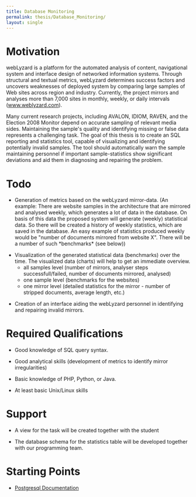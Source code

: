 ```yaml
---
title: Database Monitoring
permalink: thesis/Database_Monitoring/
layout: single
---
```


Motivation
==========

webLyzard is a platform for the automated analysis of content,
navigational system and interface design of networked information
systems. Through structural and textual metrics, webLyzard determines
success factors and uncovers weaknesses of deployed system by comparing
large samples of Web sites across region and industry. Currently, the
project mirrors and analyses more than 7,000 sites in monthly, weekly,
or daily intervals (www.weblyzard.com).

Many current research projects, including AVALON, IDIOM, RAVEN, and the
Election 2008 Monitor depend on accurate sampling of relevant media
sides. Maintaining the sample's quality and identifying missing or false
data represents a challenging task. The goal of this thesis is to create
an SQL reporting and statistics tool, capable of visualizing and
identifying potentially invalid samples. The tool should automatically
warn the sample maintaining personnel if important sample-statistics
show significant deviations and aid them in diagnosing and repairing the
problem.

Todo
====

-   Generation of metrics based on the webLyzard mirror-data. (An
    example: There are website samples in the architecture that are
    mirrored and analysed weekly, which generates a lot of data in
    the database. On basis of this data the proposed system will
    generate (weekly) statistical data. So there will be created a
    history of weekly statistics, which are saved in the database. An
    easy example of statistics produced weekly would be "number of
    documents mirrored from website X". There will be a number of such
    \*benchmarks\* (see below))

<!-- -->

-   Visualization of the generated statistical data (benchmarks) over
    the time. The visualized data (charts) will help to get an
    immediate overview.
    -   all samples level (number of mirrors, analyser steps
        successfull/failed, number of documents mirrored, analysed)
    -   one sample level (benchmarks for the websites)
    -   one mirror level (detailed statistics for the mirror - number of
        stripped documents, average length, etc.)

<!-- -->

-   Creation of an interface aiding the webLyzard personnel in
    identifying and repairing invalid mirrors.

Required Qualifications
=======================

-   Good knowledge of SQL query syntax.

<!-- -->

-   Good analytical skills (development of metrics to identify
    mirror irregularities)

<!-- -->

-   Basic knowledge of PHP, Python, or Java.

<!-- -->

-   At least basic Unix/Linux skills

Support
=======

-   A view for the task will be created together with the student

<!-- -->

-   The database schema for the statistics table will be developed
    together with our programming team.

Starting Points
===============

-   [Postgresql
    Documentation](http://www.postgresql.org/docs/8.2/interactive/index.html)

